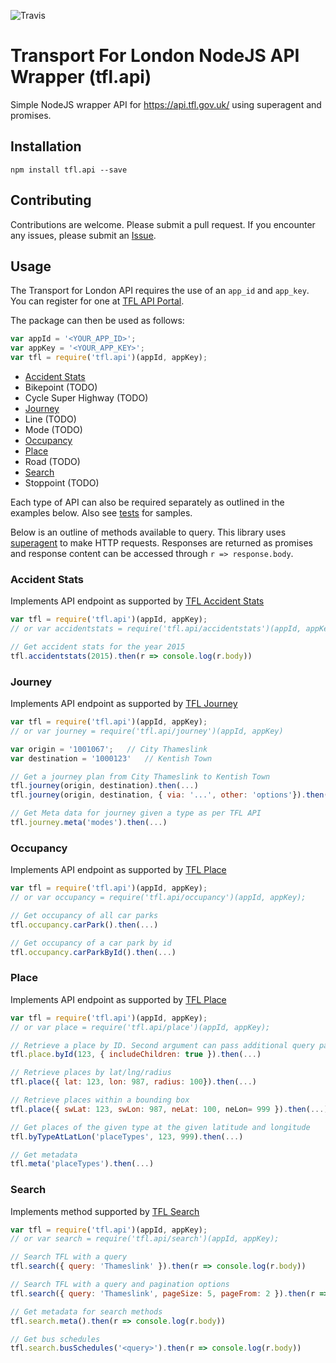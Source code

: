 ![Travis](https://travis-ci.org/easyCZ/tfl.api.svg)

# Transport For London NodeJS API Wrapper (tfl.api)
Simple NodeJS wrapper API for https://api.tfl.gov.uk/ using superagent and promises.

## Installation
```
npm install tfl.api --save
```

## Contributing
Contributions are welcome. Please submit a pull request. If you encounter any issues, please submit an [Issue](https://github.com/easyCZ/tfl.api/issues).

## Usage
The Transport for London API requires the use of an `app_id` and `app_key`. You can register for one at [TFL API Portal](https://api-portal.tfl.gov.uk/login).

The package can then be used as follows:
```javascript
var appId = '<YOUR_APP_ID>';
var appKey = '<YOUR_APP_KEY>';
var tfl = require('tfl.api')(appId, appKey);
```

* [Accident Stats](https://github.com/easyCZ/tfl.api#accident-stats)
* Bikepoint (TODO)
* Cycle Super Highway (TODO)
* [Journey](https://github.com/easyCZ/tfl.api#journey)
* Line (TODO)
* Mode (TODO)
* [Occupancy](https://github.com/easyCZ/tfl.api#occupancy)
* [Place](https://github.com/easyCZ/tfl.api#place)
* Road (TODO)
* [Search](https://github.com/easyCZ/tfl.api#search)
* Stoppoint (TODO)


Each type of API can also be required separately as outlined in the examples below. Also see [tests](https://github.com/easyCZ/tfl.api/tree/master/test) for samples.

Below is an outline of methods available to query. This library uses [superagent](https://visionmedia.github.io/superagent/) to make HTTP requests. Responses are returned as promises and response content can be accessed through `r => response.body`.

### Accident Stats
Implements API endpoint as supported by [TFL Accident Stats](https://api.tfl.gov.uk/#AccidentStats)

```javascript
var tfl = require('tfl.api')(appId, appKey);
// or var accidentstats = require('tfl.api/accidentstats')(appId, appKey)

// Get accident stats for the year 2015
tfl.accidentstats(2015).then(r => console.log(r.body))
```

### Journey
Implements API endpoint as supported by [TFL Journey](https://api.tfl.gov.uk/#Journey)

```javascript
var tfl = require('tfl.api')(appId, appKey);
// or var journey = require('tfl.api/journey')(appId, appKey)

var origin = '1001067';   // City Thameslink
var destination = '1000123'   // Kentish Town

// Get a journey plan from City Thameslink to Kentish Town
tfl.journey(origin, destination).then(...)
tfl.journey(origin, destination, { via: '...', other: 'options'}).then(...)

// Get Meta data for journey given a type as per TFL API
tfl.journey.meta('modes').then(...)
```



### Occupancy
Implements API endpoint as supported by [TFL Place](https://api.tfl.gov.uk/#Occupancy)

```javascript
var tfl = require('tfl.api')(appId, appKey);
// or var occupancy = require('tfl.api/occupancy')(appId, appKey);

// Get occupancy of all car parks
tfl.occupancy.carPark().then(...)

// Get occupancy of a car park by id
tfl.occupancy.carParkById().then(...)
```


### Place
Implements API endpoint as supported by [TFL Place](https://api.tfl.gov.uk/#Place)

```javascript
var tfl = require('tfl.api')(appId, appKey);
// or var place = require('tfl.api/place')(appId, appKey);

// Retrieve a place by ID. Second argument can pass additional query params
tfl.place.byId(123, { includeChildren: true }).then(...)

// Retrieve places by lat/lng/radius
tfl.place({ lat: 123, lon: 987, radius: 100}).then(...)

// Retrieve places within a bounding box
tfl.place({ swLat: 123, swLon: 987, neLat: 100, neLon= 999 }).then(...)

// Get places of the given type at the given latitude and longitude
tfl.byTypeAtLatLon('placeTypes', 123, 999).then(...)

// Get metadata
tfl.meta('placeTypes').then(...)

```

### Search
Implements method supported by [TFL Search](https://api.tfl.gov.uk/#Search)

```javascript
var tfl = require('tfl.api')(appId, appKey);
// or var search = require('tfl.api/search')(appId, appKey);

// Search TFL with a query
tfl.search({ query: 'Thameslink' }).then(r => console.log(r.body))

// Search TFL with a query and pagination options
tfl.search({ query: 'Thameslink', pageSize: 5, pageFrom: 2 }).then(r => console.log(r.body));

// Get metadata for search methods
tfl.search.meta().then(r => console.log(r.body))

// Get bus schedules
tfl.search.busSchedules('<query>').then(r => console.log(r.body))

```

